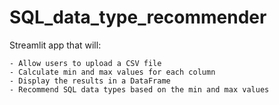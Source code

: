 # SQL_data_type_recommender

Streamlit app that will:

    - Allow users to upload a CSV file
    - Calculate min and max values for each column
    - Display the results in a DataFrame
    - Recommend SQL data types based on the min and max values
